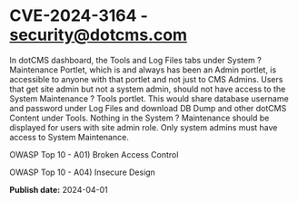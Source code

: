 # CVE-2024-3164 - security@dotcms.com

In dotCMS dashboard, the Tools and Log Files tabs under System ? Maintenance Portlet, which is and always has been an Admin portlet, is accessible to anyone with that portlet and not just to CMS Admins. Users that get site admin but not a system admin, should not have access to the System Maintenance ? Tools portlet. This would share database username and password under Log Files and download DB Dump and other dotCMS Content under Tools. Nothing in the System ? Maintenance should be displayed for users with site admin role. Only system admins must have access to System Maintenance.

OWASP Top 10 - A01) Broken Access Control

OWASP Top 10 - A04) Insecure Design



**Publish date:** 2024-04-01
